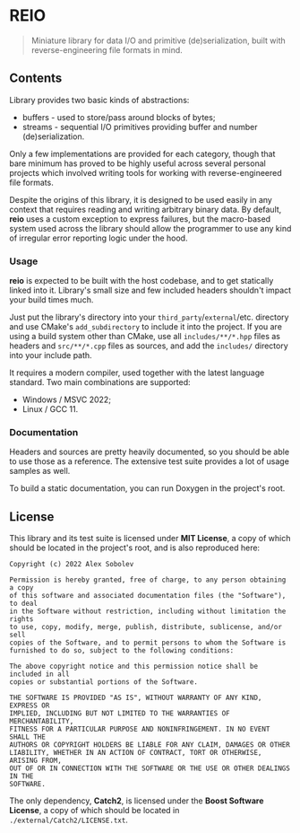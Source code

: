 # REIO

> Miniature library for data I/O and primitive (de)serialization,
> built with reverse-engineering file formats in mind.

## Contents

Library provides two basic kinds of abstractions:

   - buffers - used to store/pass around blocks of bytes;
   - streams - sequential I/O primitives providing buffer and number (de)serialization.

Only a few implementations are provided for each category, though that bare
minimum has proved to be highly useful across several personal projects
which involved writing tools for working with reverse-engineered file
formats.

Despite the origins of this library, it is designed to be used easily
in any context that requires reading and writing arbitrary binary data.
By default, **reio** uses a custom exception to express failures,
but the macro-based system used across the library should allow
the programmer to use any kind of irregular error reporting logic
under the hood.

### Usage

**reio** is expected to be built with the host codebase, and to get
statically linked into it. Library's small size and few included headers
shouldn't impact your build times much.

Just put the library's directory into your `third_party`/`external`/etc.
directory and use CMake's `add_subdirectory` to include it into the project.
If you are using a build system other than CMake, use all `includes/**/*.hpp`
files as headers and `src/**/*.cpp` files as sources, and add the `includes/`
directory into your include path.

It requires a modern compiler, used together with the latest language
standard. Two main combinations are supported:

   - Windows / MSVC 2022;
   - Linux / GCC 11.

### Documentation

Headers and sources are pretty heavily documented, so you should be able
to use those as a reference. The extensive test suite provides a lot of
usage samples as well.

To build a static documentation, you can run Doxygen in the project's root.

## License

This library and its test suite is licensed under **MIT License**,
a copy of which should be located in the project's root, and is
also reproduced here:

```
Copyright (c) 2022 Alex Sobolev

Permission is hereby granted, free of charge, to any person obtaining a copy
of this software and associated documentation files (the "Software"), to deal
in the Software without restriction, including without limitation the rights
to use, copy, modify, merge, publish, distribute, sublicense, and/or sell
copies of the Software, and to permit persons to whom the Software is
furnished to do so, subject to the following conditions:

The above copyright notice and this permission notice shall be included in all
copies or substantial portions of the Software.

THE SOFTWARE IS PROVIDED "AS IS", WITHOUT WARRANTY OF ANY KIND, EXPRESS OR
IMPLIED, INCLUDING BUT NOT LIMITED TO THE WARRANTIES OF MERCHANTABILITY,
FITNESS FOR A PARTICULAR PURPOSE AND NONINFRINGEMENT. IN NO EVENT SHALL THE
AUTHORS OR COPYRIGHT HOLDERS BE LIABLE FOR ANY CLAIM, DAMAGES OR OTHER
LIABILITY, WHETHER IN AN ACTION OF CONTRACT, TORT OR OTHERWISE, ARISING FROM,
OUT OF OR IN CONNECTION WITH THE SOFTWARE OR THE USE OR OTHER DEALINGS IN THE
SOFTWARE.
```

The only dependency, **Catch2**, is licensed under the **Boost Software License**,
a copy of which should be located in `./external/Catch2/LICENSE.txt`.